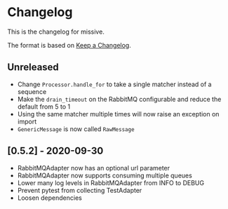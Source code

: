 # Changelog

This is the changelog for missive.

The format is based on [Keep a
Changelog](https://keepachangelog.com/en/1.0.0/).

## Unreleased

- Change `Processor.handle_for` to take a single matcher instead of a sequence
- Make the `drain_timeout` on the RabbitMQ configurable and reduce the default
  from 5 to 1
- Using the same matcher multiple times will now raise an exception on import
- `GenericMessage` is now called `RawMessage`

## [0.5.2] - 2020-09-30

- RabbitMQAdapter now has an optional url parameter
- RabbitMQAdapter now supports consuming multiple queues
- Lower many log levels in RabbitMQAdapter from INFO to DEBUG
- Prevent pytest from collecting TestAdapter
- Loosen dependencies
